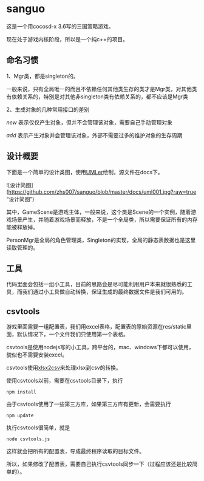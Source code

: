 # sanguo
这是一个用cocosd-x 3.6写的三国策略游戏。

现在处于游戏内核阶段，所以是一个纯c++的项目。

命名习惯
---
1、Mgr类，都是singleton的。

一般来说，只有全局唯一的而且不依赖任何其他类生存的类才是Mgr类，对其他类有依赖关系的，特别是对其他非singleton类有依赖关系的，都不应该是Mgr类

2、生成对象的几种常用接口的差别

*new* 表示仅仅产生对象，但并不会管理该对象，需要自己手动管理对象

*add* 表示产生对象并会管理该对象，外部不需要过多的维护对象的生存周期

设计概要
---
下面是一个简单的设计类图，使用[UMLer](http://uml.riaoo.com/)绘制，源文件在docs下。

![设计简图](https://github.com/zhs007/sanguo/blob/master/docs/uml001.jpg?raw=true “设计简图”)

其中，GameScene是游戏主体，一般来说，这个类是Scene的一个实例，随着游戏场景产生，并随着游戏场景而释放，不是一个全局类，所以需要保证所有的内存能被释放掉。

PersonMgr是全局的角色管理类，Singleton的实现，全局的静态表数据也是这里读取管理的。

工具
---
代码里面会包括一组小工具，目前的思路会是尽可能利用用户本来就很熟悉的工具，而我们通过小工具做自动转换，保证生成的最终数据文件是我们可用的。

csvtools
---
游戏里面需要一组配置表，我们用excel表格，配置表的原始资源在res/static里面，默认情况下，一个文件我们只使用第一个表格。

csvtools是使用nodejs写的小工具，跨平台的，mac、windows下都可以使用，貌似也不需要安装excel。

csvtools使用[xlsx2csv](https://github.com/zhs007/xlsx2csv)来处理xlsx到csv的转换。

使用csvtools以前，需要在csvtools目录下，执行

```
npm install
```

由于csvtools使用了一些第三方库，如果第三方库有更新，会需要执行

```
npm update
```

执行csvtools很简单，就是

```
node csvtools.js
```

这样就会把所有的配置表，导成最终程序读取的目标文件。

所以，如果修改了配置表，需要自己执行csvtools同步一下（过程应该还是比较简单的）。
